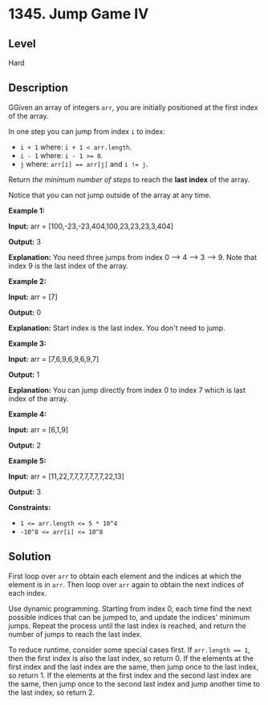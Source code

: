 # 1345. Jump Game IV
## Level
Hard

## Description
GGiven an array of integers `arr`, you are initially positioned at the first index of the array.

In one step you can jump from index `i` to index:

* `i + 1` where: `i + 1 < arr.length`.
* `i - 1` where: `i - 1 >= 0`.
* `j` where: `arr[i] == arr[j]` and `i != j`.

Return *the minimum number of steps* to reach the **last index** of the array.

Notice that you can not jump outside of the array at any time.

**Example 1:**

**Input:** arr = [100,-23,-23,404,100,23,23,23,3,404]

**Output:** 3

**Explanation:** You need three jumps from index 0 --> 4 --> 3 --> 9. Note that index 9 is the last index of the array.

**Example 2:**

**Input:** arr = [7]

**Output:** 0

**Explanation:** Start index is the last index. You don't need to jump.

**Example 3:**

**Input:** arr = [7,6,9,6,9,6,9,7]

**Output:** 1

**Explanation:** You can jump directly from index 0 to index 7 which is last index of the array.

**Example 4:**

**Input:** arr = [6,1,9]

**Output:** 2

**Example 5:**

**Input:** arr = [11,22,7,7,7,7,7,7,7,22,13]

**Output:** 3

**Constraints:**

* `1 <= arr.length <= 5 * 10^4`
* `-10^8 <= arr[i] <= 10^8`

## Solution
First loop over `arr` to obtain each element and the indices at which the element is in `arr`. Then loop over `arr` again to obtain the next indices of each index.

Use dynamic programming. Starting from index 0, each time find the next possible indices that can be jumped to, and update the indices' minimum jumps. Repeat the process until the last index is reached, and return the number of jumps to reach the last index.

To reduce runtime, consider some special cases first. If `arr.length == 1`, then the first index is also the last index, so return 0. If the elements at the first index and the last index are the same, then jump once to the last index, so return 1. If the elements at the first index and the second last index are the same, then jump once to the second last index and jump another time to the last index, so return 2.
